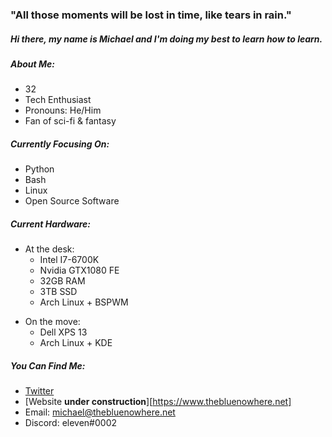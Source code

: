 ### "All those moments will be lost in time, like tears in rain."

##### Hi there, my name is Michael and I'm doing my best to _learn_ how to learn. 

##### About Me:
- 32
- Tech Enthusiast
- Pronouns: He/Him
- Fan of sci-fi & fantasy

##### Currently Focusing On:
- Python 
- Bash
- Linux
- Open Source Software

##### Current Hardware:
- At the desk:
   - Intel I7-6700K 
   - Nvidia GTX1080 FE
   - 32GB RAM
   - 3TB SSD
   - Arch Linux + BSPWM

* On the move: 
   - Dell XPS 13
   - Arch Linux + KDE

##### You Can Find Me:
- [Twitter](https://www.twitter.com/elevensghost)
- [Website **under construction**][https://www.thebluenowhere.net]
- Email: michael@thebluenowhere.net
- Discord: eleven#0002


